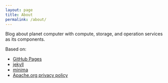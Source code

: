 ```yaml
---
layout: page
title: About
permalink: /about/
---
```


Blog about planet computer with compute, storage, and operation services as its components.

Based on:
* [GitHub Pages](https://pages.github.com)
* [jekyll](https://github.com/jekyll/jekyll)
* [minima](https://github.com/jekyll/minima)
* [Apache.org privacy policy](http://apache.org/foundation/policies/privacy.html)
